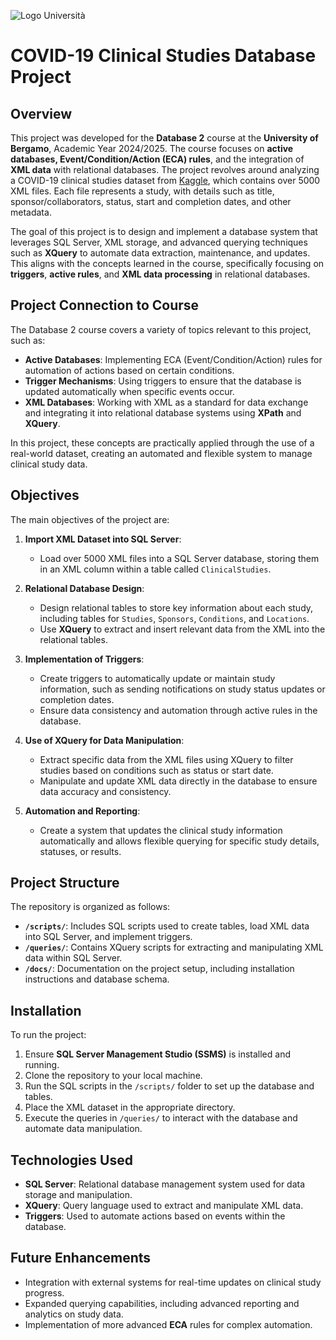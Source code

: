 ![Logo Università](https://www.unibg.it/themes/custom/unibg/logo.svg) 
# COVID-19 Clinical Studies Database Project

## Overview

This project was developed for the **Database 2** course at the **University of Bergamo**, Academic Year 2024/2025. The course focuses on **active databases, Event/Condition/Action (ECA) rules**, and the integration of **XML data** with relational databases. The project revolves around analyzing a COVID-19 clinical studies dataset from [Kaggle](https://www.kaggle.com/datasets/parulpandey/covid19-clinical-trials-dataset/data?select=COVID-19+CLinical+trials+studies), which contains over 5000 XML files. Each file represents a study, with details such as title, sponsor/collaborators, status, start and completion dates, and other metadata.

The goal of this project is to design and implement a database system that leverages SQL Server, XML storage, and advanced querying techniques such as **XQuery** to automate data extraction, maintenance, and updates. This aligns with the concepts learned in the course, specifically focusing on **triggers**, **active rules**, and **XML data processing** in relational databases.

## Project Connection to Course

The Database 2 course covers a variety of topics relevant to this project, such as:

- **Active Databases**: Implementing ECA (Event/Condition/Action) rules for automation of actions based on certain conditions.
- **Trigger Mechanisms**: Using triggers to ensure that the database is updated automatically when specific events occur.
- **XML Databases**: Working with XML as a standard for data exchange and integrating it into relational database systems using **XPath** and **XQuery**.

In this project, these concepts are practically applied through the use of a real-world dataset, creating an automated and flexible system to manage clinical study data.

## Objectives

The main objectives of the project are:

1. **Import XML Dataset into SQL Server**:
   - Load over 5000 XML files into a SQL Server database, storing them in an XML column within a table called `ClinicalStudies`.

2. **Relational Database Design**:
   - Design relational tables to store key information about each study, including tables for `Studies`, `Sponsors`, `Conditions`, and `Locations`.
   - Use **XQuery** to extract and insert relevant data from the XML into the relational tables.

3. **Implementation of Triggers**:
   - Create triggers to automatically update or maintain study information, such as sending notifications on study status updates or completion dates.
   - Ensure data consistency and automation through active rules in the database.

4. **Use of XQuery for Data Manipulation**:
   - Extract specific data from the XML files using XQuery to filter studies based on conditions such as status or start date.
   - Manipulate and update XML data directly in the database to ensure data accuracy and consistency.

5. **Automation and Reporting**:
   - Create a system that updates the clinical study information automatically and allows flexible querying for specific study details, statuses, or results.

## Project Structure

The repository is organized as follows:

- **`/scripts/`**: Includes SQL scripts used to create tables, load XML data into SQL Server, and implement triggers.
- **`/queries/`**: Contains XQuery scripts for extracting and manipulating XML data within SQL Server.
- **`/docs/`**: Documentation on the project setup, including installation instructions and database schema.

## Installation

To run the project:

1. Ensure **SQL Server Management Studio (SSMS)** is installed and running.
2. Clone the repository to your local machine.
3. Run the SQL scripts in the `/scripts/` folder to set up the database and tables.
4. Place the XML dataset in the appropriate directory.
5. Execute the queries in `/queries/` to interact with the database and automate data manipulation.

## Technologies Used

- **SQL Server**: Relational database management system used for data storage and manipulation.
- **XQuery**: Query language used to extract and manipulate XML data.
- **Triggers**: Used to automate actions based on events within the database.

## Future Enhancements

- Integration with external systems for real-time updates on clinical study progress.
- Expanded querying capabilities, including advanced reporting and analytics on study data.
- Implementation of more advanced **ECA** rules for complex automation.



